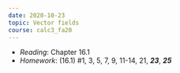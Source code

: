 ```yaml
---
date: 2020-10-23
topic: Vector fields
course: calc3_fa20
---
```


- *Reading*: Chapter 16.1
- *Homework*: (16.1) #1, 3, 5, 7, 9, 11-14, 21, ***23***, ***25***


